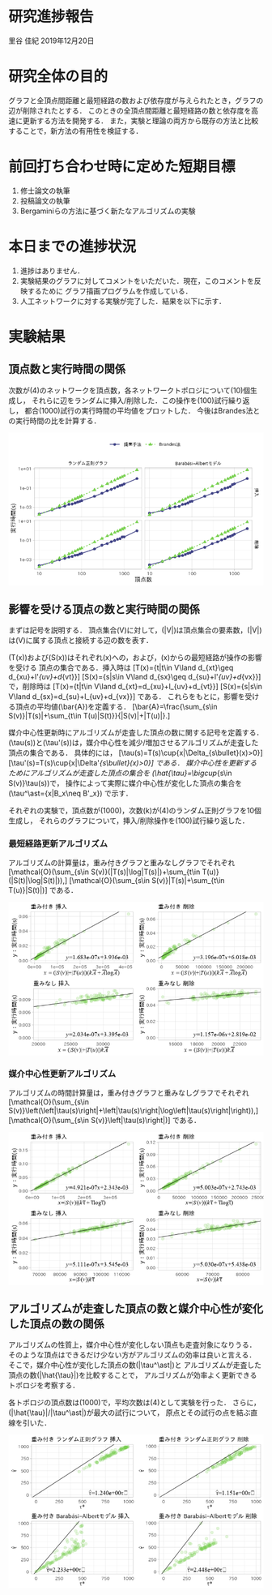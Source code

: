 研究進捗報告
================
里谷 佳紀
2019年12月20日







# 研究全体の目的

グラフと全頂点間距離と最短経路の数および依存度が与えられたとき，グラフの辺が削除されたとする．
このときの全頂点間距離と最短経路の数と依存度を高速に更新する方法を開発する．
また，実験と理論の両方から既存の方法と比較することで，新方法の有用性を検証する．

# 前回打ち合わせ時に定めた短期目標

1.  修士論文の執筆
2.  投稿論文の執筆
3.  Bergaminiらの方法に基づく新たなアルゴリズムの実験

# 本日までの進捗状況

1.  進捗はありません．
2.  実験結果のグラフに対してコメントをいただいた．現在，このコメントを反映するために グラフ描画プログラムを作成している．
3.  人工ネットワークに対する実験が完了した．結果を以下に示す．

# 実験結果

## 頂点数と実行時間の関係

次数が\(4\)のネットワークを頂点数，各ネットワークトポロジについて\(10\)個生成し，
それらに辺をランダムに挿入/削除した．この操作を\(100\)試行繰り返し，
都合\(1000\)試行の実行時間の平均値をプロットした． 今後はBrandes法との実行時間の比を計算する．

<img src="week70_files/figure-gfm/fig1-1.png" style="display: block; margin: auto;" />

## 影響を受ける頂点の数と実行時間の関係

まずは記号を説明する．
頂点集合\(V\)に対して，\(|V|\)は頂点集合の要素数，\(\|V\|\)は\(V\)に属する頂点と接続する辺の数を表す．

\(T(x)\)および\(S(x)\)はそれぞれ\(x\)への，および，\(x\)からの最短経路が操作の影響を受ける 頂点の集合である．挿入時は
\[T(x)=\{t|t\in V\land d_{xt}\geq d_{xu}+l'_{uv}+d_{vt}\}\]
\[S(x)=\{s|s\in V\land d_{sx}\geq d_{su}+l'_{uv}+d_{vx}\}\] で，削除時は
\[T(x)=\{t|t\in V\land d_{xt}=d_{xu}+l_{uv}+d_{vt}\}\]
\[S(x)=\{s|s\in V\land d_{sx}=d_{su}+l_{uv}+d_{vx}\}\] である．
これらをもとに，影響を受ける頂点の平均値\(\bar{A}\)を定義する．
\[\bar{A}=\frac{\sum_{s\in S(v)}|T(s)|+\sum_{t\in T(u)|S(t)}}{|S(v)|+|T(u)|}.\]

媒介中心性更新時にアルゴリズムが走査した頂点の数に関する記号を定義する．
\(\tau(s)\)と\(\tau'(s)\)は，媒介中心性を減少/増加させるアルゴリズムが走査した頂点の集合である．
具体的には， \[\tau(s)=T(s)\cup\{x|\Delta_{s\bullet}(x)>0\}\]
\[\tau'(s)=T(s)\cup\{x|\Delta'_{s\bullet}(x)>0\}\] である．
媒介中心性を更新するためにアルゴリズムが走査した頂点の集合を
\(\hat{\tau}=\bigcup_{s\in S(v)}\tau(s)\)で， 操作によって実際に媒介中心性が変化した頂点の集合を
\(\tau^\ast=\{x|B_x\neq B'_x\}\) で示す．

それぞれの実験で，頂点数が\(1000\)，次数\(k\)が\(4\)のランダム正則グラフを10個生成し，
それらのグラフについて，挿入/削除操作を\(100\)試行繰り返した．

### 最短経路更新アルゴリズム

アルゴリズムの計算量は，重み付きグラフと重みなしグラフでそれぞれ
\[\mathcal{O}(\sum_{s\in S(v)}(\|T(s)\|\log|T(s)|)+\sum_{t\in T(u)}(\|S(t)\|\log|S(t)|)),\]
\[\mathcal{O}(\sum_{s\in S(v)}\|T(s)\|+\sum_{t\in T(u)}\|S(t)\|)\] である．

<img src="week70_files/figure-gfm/fig2-1.png" style="display: block; margin: auto;" />

### 媒介中心性更新アルゴリズム

アルゴリズムの時間計算量は，重み付きグラフと重みなしグラフでそれぞれ
\[\mathcal{O}(\sum_{s\in S(v)}\left(\left\|\tau(s)\right\|+\left|\tau(s)\right|\log\left|\tau(s)\right|\right)),\]
\[\mathcal{O}(\sum_{s\in S(v)}\left\|\tau(s)\right\|)\] である．

<img src="week70_files/figure-gfm/fig3-1.png" style="display: block; margin: auto;" />

## アルゴリズムが走査した頂点の数と媒介中心性が変化した頂点の数の関係

アルゴリズムの性質上，媒介中心性が変化しない頂点も走査対象になりうる． そのような頂点はできるだけ少ない方がアルゴリズムの効率は良いと言える．
そこで，媒介中心性が変化した頂点の数\(|\tau^\ast|\)と
アルゴリズムが走査した頂点の数\(|\hat{\tau}|\)を比較することで，
アルゴリズムが効率よく更新できるトポロジを考察する．

各トポロジの頂点数は\(1000\)で，平均次数は\(4\)として実験を行った．
さらに，\(|\hat{\tau}|/|\tau^\ast|\)が最大の試行について， 原点とその試行の点を結ぶ直線を引いた．

<img src="week70_files/figure-gfm/fig4-1.png" style="display: block; margin: auto;" />
